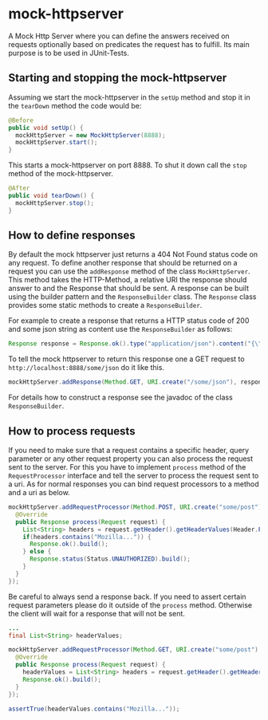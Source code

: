 mock-httpserver
===============

A Mock Http Server where you can define the answers received on requests optionally based on predicates the request has to fulfill. Its main purpose is to be used in JUnit-Tests.

Starting and stopping the mock-httpserver
-------------------------

Assuming we start the mock-httpserver in the `setUp` method and stop it in the `tearDown` method the code would be:

```java
@Before
public void setUp() {
  mockHttpServer = new MockHttpServer(8888);
  mockHttpServer.start();
}
```  
This starts a mock-httpserver on port 8888. To shut it down call the `stop` method of the mock-httpserver.

```java
@After
public void tearDown() {
  mockHttpServer.stop();
}
```

How to define responses
-----------------------

By default the mock httpserver just returns a 404 Not Found status code on any request. To define another response that should be returned on a request you can use the `addResponse` method of the class `MockHttpServer`. This method takes the HTTP-Method, a relative URI the response should answer to and the Response that should be sent. A response can be built using the builder pattern and the `ResponseBuilder` class. The `Response` class provides some static methods to create a `ResponseBuilder`. 

For example to create a response that returns a HTTP status code of 200 and some json string as content use the `ResponseBuilder` as follows:

```java
Response response = Response.ok().type("application/json").content("{\"some\":\"json\}").build();
```

To tell the mock httpserver to return this response one a GET request to `http://localhost:8888/some/json` do it like this.

```java
mockHttpServer.addResponse(Method.GET, URI.create("/some/json"), response);
```

For details how to construct a response see the javadoc of the class `ResponseBuilder`.


How to process requests
-----------------------

If you need to make sure that a request contains a specific header, query parameter or any other request property you can also process the request sent to the server. For this you have to implement `process` method of the `RequestProcessor` interface and tell the server to process the request sent to a uri. As for normal responses you can bind request processors to a method and a uri as below.

```java
mockHttpServer.addRequestProcessor(Method.POST, URI.create("some/post"), new RequestProcessor() {
  @Override
  public Response process(Request request) {
    List<String> headers = request.getHeader().getHeaderValues(Header.Fields.USER_AGENT);
    if(headers.contains("Mozilla...")) {
      Response.ok().build();
    } else {
      Response.status(Status.UNAUTHORIZED).build();
    }
  }
});
```

Be careful to always send a response back. If you need to assert certain request parameters please do it outside of the `process` method. Otherwise the client will wait for a response that will not be sent.

```java
...
final List<String> headerValues;

mockHttpServer.addRequestProcessor(Method.GET, URI.create("some/post"), new RequestProcessor() {
  @Override
  public Response process(Request request) {
    headerValues = List<String> headers = request.getHeader().getHeaderValues(Header.Fields.USER_AGENT);
    Response.ok().build();
  }
});

assertTrue(headerValues.contains("Mozilla..."));
```
